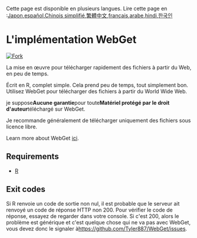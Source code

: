 <!-- # WebGet  [![GitHub forks](https://img.shields.io/github/forks/Tyler887/WebGet?label=Fork&style=social)](https://github.com/Tyler887/WebGet/fork)  The implementation to download files from the Web, in a short time.  Written in R, complete simple. It takes a short time, simply good. Use WebGet to retrieve files from the world wide web.    I assume **no warranty** for any **copyrighted material** downloaded on WebGet. I usally recommend downloading freely licensed files only. <br />https://github.com?Tyler887/WebGet/commit/main/ -->

Cette page est disponible en plusieurs langues.
Lire cette page en :[Japon](README.ja.md),[español](README.es.md),[Chinois simplifié](README.zh-CN.md),[繁體中文](README.zh-TW.md),[français](README.fr.md),[arabe](README.ar.md),[hindi](README.hi.md),[한국인](README.ko.md)

# L'implémentation WebGet

[![Fork](https://img.shields.io/github/forks/Tyler887/WebGet?label=Fork&style=social)](https://github.com/Tyler887/WebGet/fork)

La mise en œuvre pour télécharger rapidement des fichiers à partir du Web, en peu de temps.

Écrit en R, complet simple. Cela prend peu de temps, tout simplement bon. Utilisez WebGet pour télécharger des fichiers à partir du World Wide Web.

je suppose**Aucune garantie**pour toute**Matériel protégé par le droit d'auteur**téléchargé sur WebGet.

Je recommande généralement de télécharger uniquement des fichiers sous licence libre.

Learn more about WebGet [ici](https://github.com/Tyler887/WebGet/wiki/WebGet).

## Requirements

-   [R](https://r-project.org)

## Exit codes

Si R renvoie un code de sortie non nul, il est probable que le serveur ait renvoyé un code de réponse HTTP non 200. Pour vérifier le code de réponse, essayez de regarder dans votre console. Si c'est 200, alors le problème est générique et c'est quelque chose qui ne va pas avec WebGet, vous devez donc le signaler à<https://github.com/Tyler887/WebGet/issues>.
